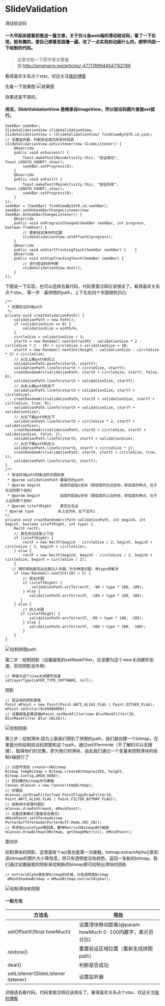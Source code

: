 # SlideValidation
滑动验证码

#### 一大早起床就看到推送一篇文章，关于仿斗鱼web端的滑动验证码，看了一下实现，挺有趣的，便自己顺着思路撸一遍，改了一点实现和动画什么的，顺带巩固一下绘制的代码。


> 这里也贴一下原作者文章链接:http://qingmang.me/articles/-4771769944547152798

看得喜欢关系点个star。欢迎关注[我的博客](http://www.jianshu.com/users/25018a1e0b12/)

先看一下效果图
![效果图](http://p1.bpimg.com/567571/fe95bf58e635042d.gif)

效果还是不错的。


#### 用法，SlideValidationView 是继承自ImageView，所以验证码图片直接set就行。
```
SeekBar seekBar;
SlideValidationView slideValidationView;
slideValidationView = (SlideValidationView) findViewById(R.id.yzm);
// 设置监听器，判断验证成功失败时回调
slideValidationView.setListener(new SlideListener() {    
    @Override    
    public void onSuccess() {        
        Toast.makeText(MainActivity.this, "验证成功", Toast.LENGTH_SHORT).show();
        seekBar.setProgress(0);
    }
    @Override
    public void onFail() {
        Toast.makeText(MainActivity.this, "验证失败", Toast.LENGTH_SHORT).show();
        seekBar.setProgress(0);
    }
});
seekBar = (SeekBar) findViewById(R.id.seekBar);
seekBar.setOnSeekBarChangeListener(new SeekBar.OnSeekBarChangeListener() {
    @Override
    public void onProgressChanged(SeekBar seekBar, int progress, boolean fromUser) {
        // 更新验证滑块的位置
        slideValidationView.setOffsetX(progress);
    }
    @Override
    public void onStartTrackingTouch(SeekBar seekBar) {    }
    @Override
    public void onStopTrackingTouch(SeekBar seekBar) {
        // 进行验证码的判断
        slideValidationView.deal();
    }
});
```


下面说一下实现，也可以选择去看代码，代码里面注释应该很全了。看得喜欢关系点个star。
第一步：画拼图的path，上下左右四个半圆随机凹凸
```
/**
 * 创建验证区域path
 */
private void creatValidationPath() {
    validationPath = new Path();
    if (validationSize == 0) {
        validationSize = width/6;
    }
    circleSize = validationSize / 3;
    startX = new Random().nextInt(width - validationSize * 2 - circleSize * 2 - 10) + circleSize + validationSize + 10;
    startY = new Random().nextInt(height - validationSize - circleSize * 2) + circleSize;
    // 从左上画path到右上
    validationPath.moveTo(startX, startY);
    validationPath.lineTo(startX + circleSize, startY);
    creatRandomArc(validationPath, startX + circleSize, startY, false, 0);
    validationPath.lineTo(startX + validationSize, startY);
    // 从右上画path到右下
    validationPath.lineTo(startX + validationSize, startY + circleSize);
    creatRandomArc(validationPath, startX + validationSize, startY + circleSize, true, 0);
    validationPath.lineTo(startX + validationSize, startY + validationSize);
    // 从右下画path到左下
    validationPath.lineTo(startX + circleSize * 2, startY + validationSize);
    creatRandomArc(validationPath, startX + circleSize, startY + validationSize, false, 1);
    validationPath.lineTo(startX, startY + validationSize);
    // 从左下画path到左上
    validationPath.lineTo(startX, startY + circleSize * 2);
    creatRandomArc(validationPath, startX, startY + circleSize, true, 1);
    validationPath.lineTo(startX, startY);
}
/**
 * 验证区域path四条边的半圆弧度
 * @param validationPath 要操作的path
 * @param beginX         弧度的起始x坐标（取弧度的左边坐标，即弧度的两点，位于左边的那个坐标）
 * @param beginY         弧度的起始y坐标（取弧度的上边坐标，即弧度的两点，位于上边的那个坐标）
 * @param isleftRight    是否左右边 
* @param type           右上边为0，左下边为1 
*/
private void creatRandomArc(Path validationPath, int beginX, int beginY, boolean isleftRight, int type) {
    RectF rectF;
    // 是左右边还是上下边
    if (isleftRight) {
        rectF = new RectF(beginX - circleSize / 2, beginY, beginX + circleSize / 2, beginY + circleSize);
    } else {
        rectF = new RectF(beginX, beginY - circleSize / 2, beginX + circleSize, beginY + circleSize / 2);
    } 
   // 随机得到是突出还是凹入半圆，针对角度问题，用type来解决
    if (new Random().nextInt(10) > 5) {
        // 突出半圆
        if (isleftRight) {
            validationPath.arcTo(rectF, -90 + type * 180, 180);
        } else { 
           validationPath.arcTo(rectF, -180 + type * 180, 180); 
       }
    } else {
        // 凹入半圆 
       if (isleftRight) { 
           validationPath.arcTo(rectF, -90 + type * 180, -180);
        } else { 
           validationPath.arcTo(rectF, -180 + type * 180, -180);
        }
    }
}
```
![绘制拼图path](http://p1.bpimg.com/567571/ebd663cff31924c5.png)



第二步：绘制阴影（设置画笔的setMaskFilter，应该要为这个view关闭硬件加速，否则阴影没作用）
```
// 单独为这个view关闭硬件加速
setLayerType(LAYER_TYPE_SOFTWARE, null);
```
阴影

```
// 验证块的阴影画笔
Paint mPaint = new Paint(Paint.ANTI_ALIAS_FLAG | Paint.DITHER_FLAG);
mPaint.setColor(0x99000000);
// 设置画笔遮罩滤镜mPaint.setMaskFilter(new BlurMaskFilter(10, BlurMaskFilter.Blur.SOLID));
```
![绘制阴影](http://p1.bpimg.com/567571/c646fea1f8b27cc1.png)

第三步：绘制滑块
因为上面我们得到了拼图的path，我们就创建一个bitmap，在里面分别绘制验证码原图和这个path，通过setXfermode（不了解的可以去搜搜），取得他们的交集，即为我们的滑块，由此我们通过一个变量来控制滑块的绘制x轴就行了
```
// 以控件宽高 create一块bitmap
Bitmap tempBitmap = Bitmap.createBitmap(width, height, Bitmap.Config.ARGB_8888);
// 把创建的bitmap作为画板
Canvas mCanvas = new Canvas(tempBitmap);
// 抗锯齿
mCanvas.setDrawFilter(new PaintFlagsDrawFilter(0, Paint.ANTI_ALIAS_FLAG | Paint.FILTER_BITMAP_FLAG));
// 绘制用于遮罩的圆形
mCanvas.drawPath(mask, mMaskPaint);
// 设置遮罩模式(图像混合模式)
mMaskPaint.setXfermode(new PorterDuffXfermode(PorterDuff.Mode.SRC_IN));
// 考虑到scaleType等因素，要用Matrix对Bitmap进行缩放
mCanvas.drawBitmap(mBitmap, getImageMatrix(), mMaskPaint);
```

第四步

绘制滑块的阴影，这里面有个api我也是第一次接触，bitmap.extractAlpha()拿到该bitmap的图片大小等信息，但只有透明度没有颜色，返回一张新的bitmap。我们通过设置画笔的阴影来绘制新的bitmap即可绘制出滑块的阴影
```
// extractAlpha拿到原bitmap的区域，只有透明度Bitmap
 mMaskShadowBitmap = mMaskBitmap.extractAlpha();
```
![绘制滑块和阴影](http://p1.bpimg.com/567571/940cc52260b2e731.png)

#### 一些方法

|方法名|用处|
|---|---|
|setOffsetX(float howMuch)|设置滑块移动距离(@param howMuch 0-100内数字，表示百分比)|
|restore()|重置验证区域位置（重新生成拼图path）|
|deal()|判断是否成功|
|setListener(SlideListener listener)|设置监听器|


详细请去看代码，代码里面注释应该很全了。看得喜欢关系点个star。欢迎关注[我的博客](http://www.jianshu.com/users/25018a1e0b12/)
